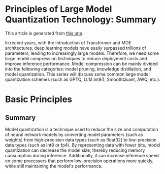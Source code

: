 # Principles of Large Model Quantization Technology: Summary

This article is generated from [this one](https://mp.weixin.qq.com/s/E2itzyivEY-dg0O-7sICnw).

In recent years, with the introduction of Transformer and MOE architectures, deep learning models have easily 
surpassed trillions of parameters, leading to increasingly large models. Therefore, we need some large model 
compression techniques to reduce deployment costs and improve inference performance. Model compression can be 
mainly divided into the following categories: model pruning, knowledge distillation, and model quantization. 
This series will discuss some common large model quantization schemes (such as GPTQ, LLM.int8(), SmoothQuant, AWQ, etc.).

# Basic Principles
## Summary
Model quantization is a technique used to reduce the size and computation of neural network models by converting model parameters (such as weights) from high-precision data types (such as float32) to low-precision data types (such as int8 or fp4). By representing data with fewer bits, model quantization can decrease the model size, thereby reducing memory consumption during inference. Additionally, it can increase inference speed on some processors that perform low-precision operations more quickly, while still maintaining the model's performance.

